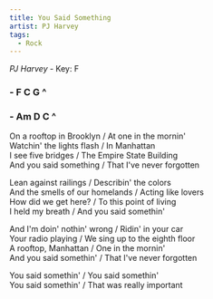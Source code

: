```yaml
---
title: You Said Something
artist: PJ Harvey
tags: 
  - Rock
---
```

*PJ Harvey* - Key: F
### - F C G ^ 
### - Am D C ^

 
On a rooftop in Brooklyn / At one in the mornin'    
Watchin' the lights flash / In Manhattan    
I see five bridges / The Empire State Building    
And you said something / That I've never forgotten  

Lean against railings / Describin' the colors    
And the smells of our homelands / Acting like lovers  
How did we get here? / To this point of living    
I held my breath / And you said somethin'  

And I'm doin' nothin' wrong / Ridin' in your car    
Your radio playing / We sing up to the eighth floor    
A rooftop, Manhattan / One in the mornin'    
And you said somethin' / That I've never forgotten  

You said somethin' / You said somethin'    
You said somethin' / That was really important  
